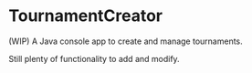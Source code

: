 # TournamentCreator

(WIP)
A Java console app to create and manage tournaments.

Still plenty of functionality to add and modify.
